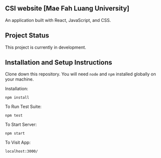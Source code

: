 ## CSI website [Mae Fah Luang University]

An application built with React, JavaScript, and CSS.

## Project Status

This project is currently in development.

## Installation and Setup Instructions

Clone down this repository. You will need `node` and `npm` installed globally on your machine.  

Installation:

`npm install`  

To Run Test Suite:  

`npm test`  

To Start Server:

`npm start`  

To Visit App:

`localhost:3000/`  
